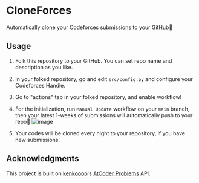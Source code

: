 # CloneForces
Automatically clone your Codeforces submissions to your GitHub🦾

## Usage
1. Folk this repository to your GitHub. You can set repo name and description as you like.

2. In your folked repository, go and edit `src/config.py` and configure your Codeforces Handle.  

3.  Go to "actions" tab in your folked repository, and enable workflow!

4. For the initialization, run `Manual Update` workflow on your `main` branch, then your latest 1-weeks of submissions will automatically push to your repo🚀 ![image](https://user-images.githubusercontent.com/73727292/164983404-841a43b9-ef4e-4570-aa23-599d83b170c8.png)

5. Your codes will be cloned every night to your repository, if you have new submissions.

## Acknowledgments
This project is built on [
kenkoooo](https://github.com/kenkoooo)'s [AtCoder Problems](https://kenkoooo.com/atcoder/) API. 
